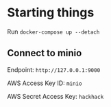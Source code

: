 # Starting things

Run `docker-compose up --detach`

## Connect to minio

Endpoint: `http://127.0.0.1:9000`

AWS Access Key ID: `minio`

AWS Secret Access Key: `hackhack`
